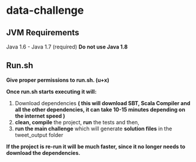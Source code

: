 # data-challenge

## JVM Requirements

Java 1.6 - Java 1.7 (required) **Do not use Java 1.8**

## Run.sh 

**Give proper permissions to run.sh. (u+x)**  

**Once run.sh starts executing it will:**

1. Download dependencies **( this will download SBT, Scala Compiler and all the other dependencies, it can take 10-15 minutes depending on the internet speed )**
2. **clean, compile** the project, **run** the tests and then,
3. **run the main challenge** which will generate **solution files** in the tweet_output folder

**If the project is re-run it will be much faster, since it no longer needs to download the dependencies.**
